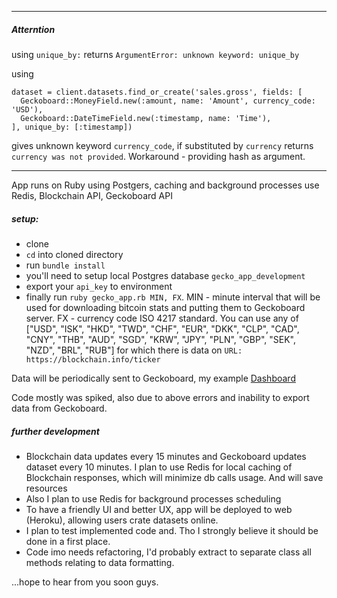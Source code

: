 ___
##### Atterntion

using `unique_by:` returns `ArgumentError: unknown keyword: unique_by`

using
```
dataset = client.datasets.find_or_create('sales.gross', fields: [
  Geckoboard::MoneyField.new(:amount, name: 'Amount', currency_code: 'USD'),
  Geckoboard::DateTimeField.new(:timestamp, name: 'Time'),
], unique_by: [:timestamp])
```
gives unknown keyword `currency_code`, if substituted by `currency` returns `currency was not provided`. Workaround - providing hash as argument.
___

App runs on Ruby using Postgers, caching and background processes use Redis, Blockchain API, Geckoboard API

##### setup:
- clone
- `cd` into cloned directory
- run `bundle install`
- you'll need to setup local Postgres database `gecko_app_development`
- export your `api_key` to environment
- finally run `ruby gecko_app.rb MIN, FX`. MIN - minute interval that will be used for downloading bitcoin stats and putting them to Geckoboard server. FX - currency code  ISO 4217 standard. You can use any of ["USD", "ISK", "HKD", "TWD", "CHF", "EUR", "DKK", "CLP", "CAD", "CNY", "THB", "AUD", "SGD", "KRW", "JPY", "PLN", "GBP", "SEK", "NZD", "BRL", "RUB"] for which there is data on `URL: https://blockchain.info/ticker`

Data will be periodically sent to Geckoboard, my example [Dashboard](https://vasilievvv.geckoboard.com/dashboards/CB666CFD581B95DB)

Code mostly was spiked, also due to above errors and inability to export data from Geckoboard.

##### further development
* Blockchain data updates every 15 minutes and Geckoboard updates dataset every 10 minutes. I plan to use Redis for local caching of Blockchain responses, which will minimize db calls usage. And will save resources
* Also I plan to use Redis for background processes scheduling
* To have a friendly UI and better UX, app will be deployed to web (Heroku), allowing users crate datasets online.
* I plan to test implemented code and. Tho I strongly believe it should be done in a first place.
* Code imo needs refactoring, I'd probably extract to separate class all methods relating to data formatting.

...hope to hear from you soon guys.
